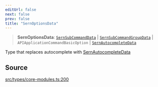 ```yaml
---
editUrl: false
next: false
prev: false
title: "SernOptionsData"
---
```


> **SernOptionsData**: [`SernSubCommandData`](/v3/api/interfaces/sernsubcommanddata/) \| [`SernSubCommandGroupData`](/v3/api/interfaces/sernsubcommandgroupdata/) \| `APIApplicationCommandBasicOption` \| [`SernAutocompleteData`](/v3/api/interfaces/sernautocompletedata/)

Type that replaces autocomplete with [SernAutocompleteData](../../../../../../v3/api/interfaces/sernautocompletedata)

## Source

[src/types/core-modules.ts:200](https://github.com/sern-handler/handler/blob/04c4625bfa2f746935f4a8cee62b77cdffd86684/src/types/core-modules.ts#L200)
